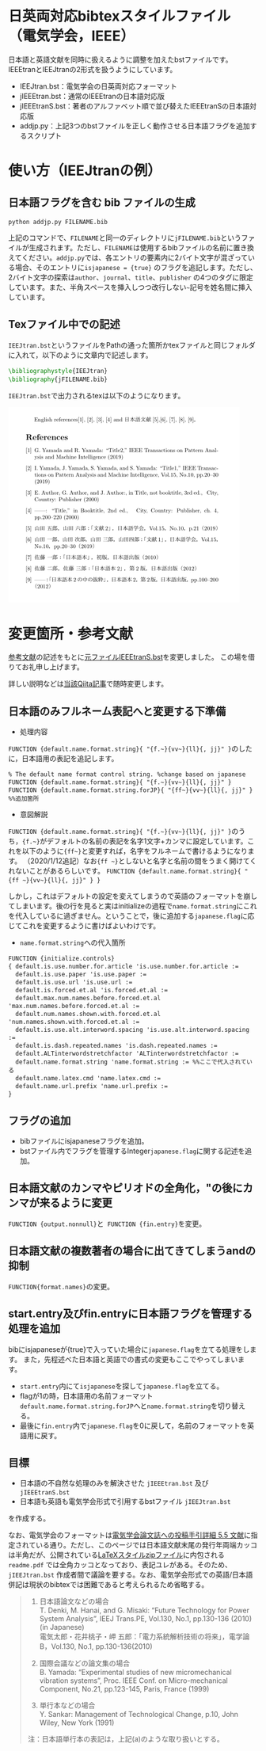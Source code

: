 # 日英両対応bibtexスタイルファイル（電気学会，IEEE）
日本語と英語文献を同時に扱えるように調整を加えたbstファイルです。
IEEEtranとIEEJtranの2形式を扱うようにしています。

- IEEJtran.bst：電気学会の日英両対応フォーマット
- jIEEEtran.bst：通常のIEEEtranの日本語対応版
- jIEEEtranS.bst：著者のアルファベット順で並び替えたIEEEtranSの日本語対応版
- addjp.py：上記3つのbstファイルを正しく動作させる日本語フラグを追加するスクリプト

# 使い方（IEEJtranの例）

## 日本語フラグを含む bib ファイルの生成

```
python addjp.py FILENAME.bib
```
上記のコマンドで、`FILENAME`と同一のディレクトリに`jFILENAME.bib`というファイルが生成されます。ただし、`FILENAME`は使用するbibファイルの名前に置き換えてください。`addjp.py`では、各エントリの要素内に2バイト文字が混ざっている場合、そのエントリに`isjapanese = {true}` のフラグを追記します。ただし、2バイト文字の探索は`author`、`journal`、`title`、`publisher` の4つのタグに限定しています。また、半角スペースを挿入しつつ改行しない`~`記号を姓名間に挿入しています。

## Texファイル中での記述

`IEEJtran.bst`というファイルをPathの通った箇所かtexファイルと同じフォルダに入れて，以下のように文章内で記述します。

```tex
\bibliographystyle{IEEJtran}
\bibliography{jFILENAME.bib}
```


`IEEJtran.bst`で出力されるtexは以下のようになります。

![](images/results_IEEJtran.png)


# 変更箇所・参考文献
[参考文献](https://qiita.com/HexagramNM/items/3ad757a9f5ee5d15e363#_reference-2be0cc9a71381591bb17)の記述をもとに[元ファイルIEEEtranS.bst](http://tug.ctan.org/tex-archive/macros/latex/contrib/IEEEtran/bibtex/IEEEtranS.bst)を変更しました。
この場を借りてお礼申し上げます。

詳しい説明などは[当該Qiita記事](https://qiita.com/ossyaritoori/items/7574ab2f3f9b9e8e1836)で随時変更します。

## 日本語のみフルネーム表記へと変更する下準備
- 処理内容

`FUNCTION {default.name.format.string}{ "{f.~}{vv~}{ll}{, jj}" }`のしたに，日本語用の表記を追記します。

```
% The default name format control string. %change based on japanese
FUNCTION {default.name.format.string}{ "{f.~}{vv~}{ll}{, jj}" }
FUNCTION {default.name.format.string.forJP}{ "{ff~}{vv~}{ll}{, jj}" } %%追加箇所
```

- 意図解説

`FUNCTION {default.name.format.string}{ "{f.~}{vv~}{ll}{, jj}" }`のうち，`{f.~}`がデフォルトの名前の表記を名字1文字+カンマに設定しています。これを以下のように`{ff~}`と変更すれば，名字をフルネームで書けるようになります。
（2020/1/12追記）なお`{ff ~}`としないと名字と名前の間をうまく開けてくれないことがあるらしいです。
`FUNCTION {default.name.format.string}{ "{ff ~}{vv~}{ll}{, jj}" } }`


しかし，これはデフォルトの設定を変えてしまうので英語のフォーマットを崩してしまいます。後の行を見ると実はinitializeの過程で`name.format.string`にこれを代入しているに過ぎません。ということで，後に追加する`japanese.flag`に応じてこれを変更するように書けばよいわけです。

- `name.format.string`への代入箇所

```bst
FUNCTION {initialize.controls}
{ default.is.use.number.for.article 'is.use.number.for.article :=
  default.is.use.paper 'is.use.paper :=
  default.is.use.url 'is.use.url :=
  default.is.forced.et.al 'is.forced.et.al :=
  default.max.num.names.before.forced.et.al 'max.num.names.before.forced.et.al :=
  default.num.names.shown.with.forced.et.al 'num.names.shown.with.forced.et.al :=
  default.is.use.alt.interword.spacing 'is.use.alt.interword.spacing :=
  default.is.dash.repeated.names 'is.dash.repeated.names :=
  default.ALTinterwordstretchfactor 'ALTinterwordstretchfactor :=
  default.name.format.string 'name.format.string := %%ここで代入されている
  default.name.latex.cmd 'name.latex.cmd :=
  default.name.url.prefix 'name.url.prefix :=
}
```






## フラグの追加

- bibファイルにisjapaneseフラグを追加。
- bstファイル内でフラグを管理するInteger`japanese.flag`に関する記述を追加。



## 日本語文献のカンマやピリオドの全角化，"の後にカンマが来るように変更
`FUNCTION {output.nonnull}`と` FUNCTION {fin.entry}`を変更。


## 日本語文献の複数著者の場合に出てきてしまうandの抑制
`FUNCTION{format.names}`の変更。

## start.entry及びfin.entryに日本語フラグを管理する処理を追加
bibにisjapaneseが{true}で入っていた場合に`japanese.flag`を立てる処理をします。
また，先程述べた日本語と英語での書式の変更もここでやってしまいます。


- `start.entry`内にて`isjapanese`を探して`japanese.flag`を立てる。
- flagが1の時，日本語用の名前フォーマット`default.name.format.string.forJP`へと`name.format.string`を切り替える。
- 最後に`fin.entry`内で`japanese.flag`を0に戻して，名前のフォーマットを英語用に戻す。

## 目標

- 日本語の不自然な処理のみを解決させた `jIEEEtran.bst` 及び `jIEEEtranS.bst`
- 日本語も英語も電気学会形式で引用するbstファイル  `jIEEJtran.bst`

を作成する。

なお、電気学会のフォーマットは[電気学会論文誌への投稿手引詳細 5.5 文献](https://www.iee.jp/pub/contribution_guide/detail/#2-5-5)に指定されている通り。ただし、このページでは日本語文献末尾の発行年両端カッコは半角だが、公開されている[LaTeXスタイルzipファイル](https://www.iee.jp/pub/post/)に内包される `readme.pdf` では全角カッコとなっており、表記ユレがある。そのため、 `jIEEJtran.bst` 作成者間で議論を要する。なお、電気学会形式での英語/日本語併記は現状のbibtexでは困難であると考えられるため省略する。


> 1.	日本語論文などの場合  
> T. Denki, M. Hanai, and G. Misaki: “Future Technology for Power System Analysis”, IEEJ Trans.PE, Vol.130, No.1, pp.130-136 (2010) (in Japanese)  
> 電気太郎・花井桃子・岬 五郎：「電力系統解析技術の将来」，電学論B，Vol.130, No.1, pp.130-136(2010)
>
> 1.	国際会議などの論文集の場合  
> B. Yamada: “Experimental studies of new micromechanical vibration systems”, Proc. IEEE Conf. on Micro-mechanical Component, No.21, pp.123-145, Paris, France (1999)
>
> 1.	単行本などの場合  
>Y. Sankar: Management of Technological Change, p.10, John Wiley, New York (1991)
>
> 注：日本語単行本の表記は，上記(a)のような取り扱いとする。
